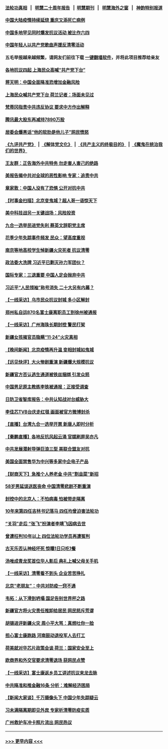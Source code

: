 #### [法轮功真相](https://github.com/gfw-breaker/truth/blob/master/README.md?t=0) &nbsp;&nbsp;|&nbsp;&nbsp; [明慧二十周年报告](https://github.com/gfw-breaker/mh-reports/blob/master/README.md?t=0) &nbsp;&nbsp;|&nbsp;&nbsp;[明慧期刊](https://github.com/gfw-breaker/mh-qikan) &nbsp;&nbsp;|&nbsp;&nbsp; [明慧海外之窗](https://github.com/gfw-breaker/mh-news/blob/master/README.md?t=0) &nbsp;&nbsp;|&nbsp;&nbsp; [神韵特别报道](https://github.com/gfw-breaker/mh-news/blob/master/shenyun.md?t=0)
#### [中国大陆疫情持续延烧 重庆又添死亡病例](../pages/nsc413/n13873998.md?t=11271551) 
#### [中国多地罕见同时爆发抗议活动 被比作六四](../pages/nsc413/n13873957.md?t=11271551) 
#### [中国年轻人以共产党歌曲声援反清零活动](../pages/nsc413/n13873922.md?t=11271551) 
#### 五毛举报越来越频繁，请网友们前往下载 [一键翻墙软件](https://github.com/gfw-breaker/ssr-accounts)，并将此项目推荐给亲友
#### [各地抗议四起 上海民众高喊“共产党下台”](../pages/nsc413/n13873869.md?t=11271551) 
#### [蒋天明：中国全面降准恐增加金融风险](../pages/nsc413/n13873868.md?t=11271551) 
#### [上海民众喊共产党下台 荷兰记者：场面未见过](../pages/nsc413/n13873853.md?t=11271551) 
#### [梵蒂冈指责中共违反协议 要求中方作出解释](../pages/nsc413/n13873798.md?t=11271551) 
#### [腾讯最大股东再减持7890万股](../pages/nsc413/n13873820.md?t=11271551) 
#### [居委会爆黑话“他的软肋是他儿子”网民愤怒](../pages/nsc413/n13873827.md?t=11271551) 
#### [《九评共产党》](https://github.com/begood0513/9ping.md/blob/master/README.md) &nbsp;|&nbsp; [《解体党文化》](../../../../jtdwh.md/blob/master/README.md)  &nbsp;|&nbsp; [《共产主义的终极目的》](../../../../gczydzjmd.md/blob/master/README.md) &nbsp;|&nbsp; [《魔鬼在统治我们的世界》](../../../../mgztzwmdsj.md/blob/master/README.md) 
#### [王友群：正告海外中共特务 勿走害人害己的绝路](../pages/nsc413/n13873818.md?t=11271551) 
#### [美报告揭中共对全球的恶性影响 专家：追责中共](../pages/nsc413/n13873786.md?t=11271551) 
#### [章家敦：中国人没有了恐惧 公开对抗中共](../pages/nsc413/n13873814.md?t=11271551) 
#### [【时事金扫描】北京变鬼城？超人哥一语惊天下](../pages/nsc413/n13873715.md?t=11271551) 
#### [美中科技战另一关键战场：风险投资](../pages/nsc413/n13873321.md?t=11271551) 
#### [九合一选举民进党失利 蔡英文辞职党主席](../pages/nsc413/n13873788.md?t=11271551) 
#### [花季少年失踪事件频发 民众：望高度重视](../pages/nsc413/n13872973.md?t=11271551) 
#### [南京等地高校学生悼新疆火灾死者 抗议清零](../pages/nsc413/n13873707.md?t=11271551) 
#### [政法委大洗牌 习近平已剿灭孙力军团伙？](../pages/nsc413/n13873660.md?t=11271551) 
#### [国际专家：三退重要 中国人定会抛弃中共](../pages/nsc413/n13873286.md?t=11271551) 
#### [习近平“人民领袖”称号消失 二十大另有内幕？](../pages/nsc413/n13873376.md?t=11271551) 
#### [【一线采访】乌市民众抗议封城 多小区解封](../pages/nsc413/n13873574.md?t=11271551) 
#### [郑州私自运870名富士康离职员工到徐州被通报](../pages/nsc413/n13873569.md?t=11271551) 
#### [【一线采访】广州海珠长期封控 警民打架](../pages/nsc413/n13873499.md?t=11271551) 
#### [新疆女孩揭官员隐瞒“11·24”火灾真相](../pages/nsc413/n13873509.md?t=11271551) 
#### [【晚间新闻】北京疫情再升温 变相封城如鬼城](../pages/nsc413/n13873490.md?t=11271551) 
#### [【远见快评】大火惨剧重演 新疆爆大规模抗议](../pages/nsc413/n13873301.md?t=11271551) 
#### [新疆官方否认逃生通道被铁丝捆绑 引发众怒](../pages/nsc413/n13873325.md?t=11271551) 
#### [中国男足原主教练李铁被通报：正接受调查](../pages/nsc413/n13873381.md?t=11271551) 
#### [日防卫省智库报告：中共认知战对台威胁大](../pages/nsc413/n13873353.md?t=11271551) 
#### [李佳芯TVB台庆走红毯 画面被官方微博封杀](../pages/nsc413/n13873268.md?t=11271551) 
#### [【直播】台湾九合一选举开票 新唐人即时分析](../pages/nsc413/n13873331.md?t=11271551) 
#### [【秦鹏直播】各地反抗风起云涌 官媒刷屏吴亦凡](../pages/nsc413/n13873296.md?t=11271551) 
#### [中共发展潜射导弹巨浪三型 美联合盟友对抗](../pages/nsc413/n13873291.md?t=11271551) 
#### [美国全面禁售华为中兴等多家中企电子产品](../pages/nsc413/n13873193.md?t=11271551) 
#### [【财商天下】急推个人养老金 中共“割韭菜”新招](../pages/nsc413/n13873231.md?t=11271551) 
#### [58岁男延误送医丧命 中国清零悲剧不断重演](../pages/nsc413/n13873232.md?t=11271551) 
#### [封控中的北京人：不怕病毒 怕被带走隔离](../pages/nsc413/n13873267.md?t=11271551) 
#### [10年来第四任吉林书记落马 四任均曾迫害法轮功](../pages/nsc413/n13873266.md?t=11271551) 
#### [“关羽”走后 “张飞”扮演者李靖飞因病去世](../pages/nsc413/n13873228.md?t=11271551) 
#### [曾遭枉判10年以上 四位法轮功学员再遭冤判](../pages/nsc413/n13872398.md?t=11271551) 
#### [古天乐否认神经坏死 惊曝1日只吃1餐](../pages/nsc413/n13873209.md?t=11271551) 
#### [汤唯成青龙奖首位华人影后 典礼上喊父母关手机](../pages/nsc413/n13873192.md?t=11271551) 
#### [【一线采访】清零看不到头 企业苦苦挣扎](../pages/nsc413/n13872920.md?t=11271551) 
#### [北京“老朋友”：中共对防疫一窍不通](../pages/nsc413/n13873215.md?t=11271551) 
#### [韦拓：从下滑到坍塌 国足告别世界杯之路](../pages/nsc413/n13873218.md?t=11271551) 
#### [新疆官方将火灾责任推卸给居民 网民怒斥荒谬](../pages/nsc413/n13873214.md?t=11271551) 
#### [胡锡进评新疆火灾 周小平大骂：真想吐你一脸](../pages/nsc413/n13873170.md?t=11271551) 
#### [担心富士康跑路 河南鼓动退役军人去打工](../pages/nsc413/n13872907.md?t=11271551) 
#### [荷美就对华芯片政策会谈 荷兰：国家安全至上](../pages/nsc413/n13873080.md?t=11271551) 
#### [欧商界和外交官要求清零退场 获网民点赞](../pages/nsc413/n13873147.md?t=11271551) 
#### [【一线采访】富士康返乡员工讲述抗议来龙去脉](../pages/nsc413/n13872845.md?t=11271551) 
#### [中共降准和推金融16条 分析：难解经济困局](../pages/nsc413/n13872995.md?t=11271551) 
#### [【新闻大家谈】千万摄像头下 中国少年失踪疑云](../pages/nsc413/n13872595.md?t=11271551) 
#### [习未满隔离期即见外宾 专家析清零防疫实质](../pages/nsc413/n13872981.md?t=11271551) 
#### [广州救护车冲卡照片流出 网民热议](../pages/nsc413/n13872945.md?t=11271551) 

----
#### [ >>> 更早内容 <<< ](../indexes/nsc413-earlier.md)
